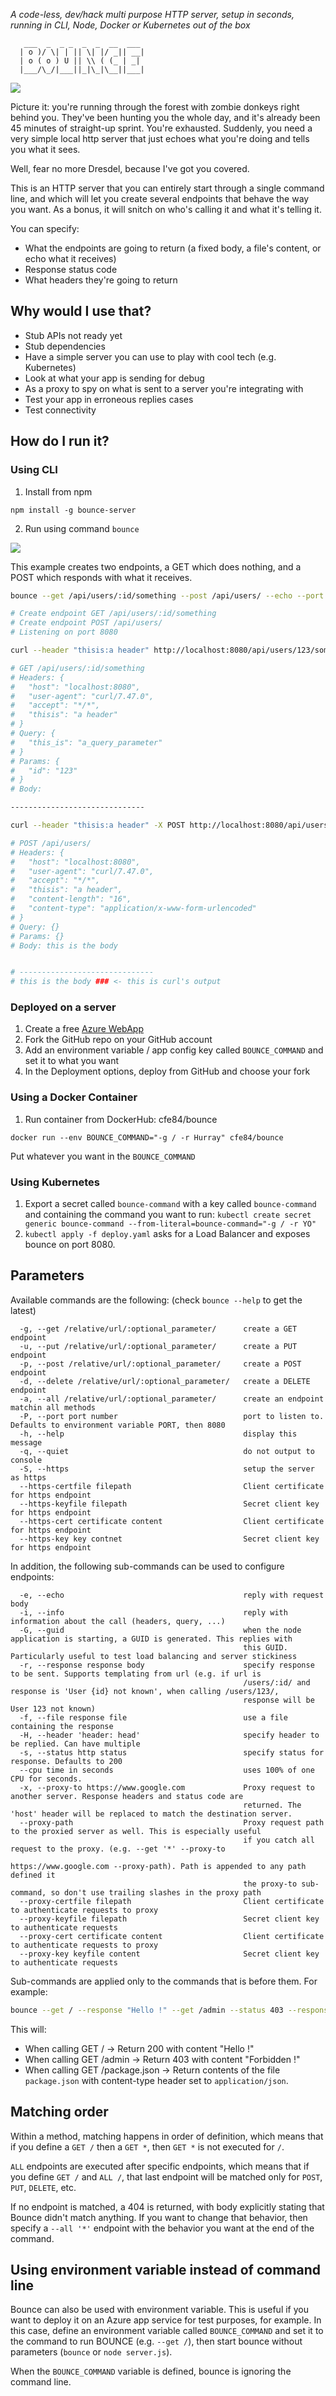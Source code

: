 _A code-less, dev/hack multi purpose HTTP server, setup in seconds, running
in CLI, Node, Docker or Kubernetes out of the box_

```
   ___  _  _ _  _  _  __  ___ 
  | o )/ \| | || \| |/ _|| __|
  | o ( o ) U || \\ ( (_ | _| 
  |___/\_/|___||_|\_|\__||___|

```

![](https://chfeval.blob.core.windows.net/share/picture/bounce-example.gif?st=2018-06-08T21%3A38%3A19Z&se=2021-06-09T21%3A38%3A00Z&sp=rl&sv=2017-07-29&sr=b&sig=9h%2B3xjZn4w1rNJRIUstxhup4yZl%2FnBBeh8Db64mExVo%3D)

Picture it: you're running through the forest with zombie
donkeys right behind you. They've been hunting you the whole
day, and it's already been 45 minutes of straight-up
sprint. You're exhausted. Suddenly, you need a very simple
local http server that just echoes what you're doing and
tells you what it sees.

Well, fear no more Dresdel, because I've got you covered.

This is an HTTP server that you can entirely start through a single command line,
and which will let you create several endpoints that behave the way you want.
As a bonus, it will snitch on who's calling it and what it's telling
it.

You can specify:

- What the endpoints are going to return (a fixed body, a file's content, or echo what it receives)
- Response status code
- What headers they're going to return

## Why would I use that?

- Stub APIs not ready yet
- Stub dependencies
- Have a simple server you can use to play with cool tech (e.g. Kubernetes)
- Look at what your app is sending for debug
- As a proxy to spy on what is sent to a server you're integrating with
- Test your app in erroneous replies cases
- Test connectivity

## How do I run it?

### Using CLI

1. Install from npm 
```
npm install -g bounce-server
```
2. Run using command `bounce`

![](https://chfeval.blob.core.windows.net/share/picture/bounce.gif?st=2018-05-31T23%3A15%3A43Z&se=2024-06-01T23%3A15%3A00Z&sp=rl&sv=2017-04-17&sr=b&sig=4dLyKApD2pr2tjOqMU1by77WjoL3p7jb2w%2FdFFgaxro%3D)

This example creates two endpoints, a GET which does nothing, and a POST which responds
with what it receives.

```sh
bounce --get /api/users/:id/something --post /api/users/ --echo --port 8080 &

# Create endpoint GET /api/users/:id/something
# Create endpoint POST /api/users/
# Listening on port 8080

curl --header "thisis:a header" http://localhost:8080/api/users/123/something?this_is=a_query_parameter

# GET /api/users/:id/something
# Headers: {
#   "host": "localhost:8080",
#   "user-agent": "curl/7.47.0",
#   "accept": "*/*",
#   "thisis": "a header"
# }
# Query: {
#   "this_is": "a_query_parameter"
# }
# Params: {
#   "id": "123"
# }
# Body:

------------------------------

curl --header "thisis:a header" -X POST http://localhost:8080/api/users/ --data "this is the body"

# POST /api/users/
# Headers: {
#   "host": "localhost:8080",
#   "user-agent": "curl/7.47.0",
#   "accept": "*/*",
#   "thisis": "a header",
#   "content-length": "16",
#   "content-type": "application/x-www-form-urlencoded"
# }
# Query: {}
# Params: {}
# Body: this is the body


# ------------------------------
# this is the body ### <- this is curl's output
```

### Deployed on a server

1. Create a free [Azure WebApp](https://azure.microsoft.com/en-us/services/app-service/web/)
2. Fork the GitHub repo on your GitHub account
3. Add an environment variable / app config key called `BOUNCE_COMMAND` and set it to what you want
4. In the Deployment options, deploy from GitHub and choose your fork

### Using a Docker Container

1. Run container from DockerHub: cfe84/bounce

```
docker run --env BOUNCE_COMMAND="-g / -r Hurray" cfe84/bounce
```

Put whatever you want in the `BOUNCE_COMMAND`

### Using Kubernetes

1. Export a secret called `bounce-command` with a key called `bounce-command` and containing the
command you want to run: `kubectl create secret generic bounce-command --from-literal=bounce-command="-g / -r YO"`
2. `kubectl apply -f deploy.yaml` asks for a Load Balancer and exposes bounce on port 8080.

## Parameters

Available commands are the following: (check `bounce --help` to get the latest)

```
  -g, --get /relative/url/:optional_parameter/      create a GET endpoint
  -u, --put /relative/url/:optional_parameter/      create a PUT endpoint
  -p, --post /relative/url/:optional_parameter/     create a POST endpoint
  -d, --delete /relative/url/:optional_parameter/   create a DELETE endpoint
  -a, --all /relative/url/:optional_parameter/      create an endpoint matchin all methods
  -P, --port port number                            port to listen to. Defaults to environment variable PORT, then 8080
  -h, --help                                        display this message
  -q, --quiet                                       do not output to console
  -S, --https                                       setup the server as https
  --https-certfile filepath                         Client certificate for https endpoint
  --https-keyfile filepath                          Secret client key for https endpoint
  --https-cert certificate content                  Client certificate for https endpoint
  --https-key key contnet                           Secret client key for https endpoint
```

In addition, the following sub-commands can be used to configure endpoints:

```
  -e, --echo                                        reply with request body
  -i, --info                                        reply with information about the call (headers, query, ...)
  -G, --guid                                        when the node application is starting, a GUID is generated. This replies with
                                                    this GUID. Particularly useful to test load balancing and server stickiness
  -r, --response response body                      specify response to be sent. Supports templating from url (e.g. if url is
                                                    /users/:id/ and response is 'User {id} not known', when calling /users/123/,
                                                    response will be User 123 not known)
  -f, --file response file                          use a file containing the response
  -H, --header 'header: head'                       specify header to be replied. Can have multiple
  -s, --status http status                          specify status for response. Defaults to 200
  --cpu time in seconds                             uses 100% of one CPU for seconds.
  -x, --proxy-to https://www.google.com             Proxy request to another server. Response headers and status code are
                                                    returned. The 'host' header will be replaced to match the destination server.
  --proxy-path                                      Proxy request path to the proxied server as well. This is especially useful
                                                    if you catch all request to the proxy. (e.g. --get '*' --proxy-to
                                                    https://www.google.com --proxy-path). Path is appended to any path defined it
                                                    the proxy-to sub-command, so don't use trailing slashes in the proxy path
  --proxy-certfile filepath                         Client certificate to authenticate requests to proxy
  --proxy-keyfile filepath                          Secret client key to authenticate requests
  --proxy-cert certificate content                  Client certificate to authenticate requests to proxy
  --proxy-key keyfile content                       Secret client key to authenticate requests                                              
```

Sub-commands are applied only to the commands that is before them. For example:

```sh
bounce --get / --response "Hello !" --get /admin --status 403 --response "Forbidden !" --get /package.json --file package.json --header "content-type: application/json"
```

This will:

- When calling GET / -> Return 200 with content "Hello !"
- When calling GET /admin -> Return 403 with content "Forbidden !"
- When calling GET /package.json -> Return contents of the file `package.json` with content-type header set to `application/json`.

## Matching order

Within a method, matching happens in order of definition, which means that if you define 
a `GET /` then a `GET *`, then `GET *` is not executed for `/`. 

`ALL` endpoints are executed after specific endpoints, which means that if you define `GET /`
and `ALL /`, that last endpoint will be matched only for `POST`, `PUT`, `DELETE`, etc.

If no endpoint is matched, a 404 is returned, with body explicitly stating that Bounce didn't
match anything. If you want to change that behavior, then specify a `--all '*'` endpoint with
the behavior you want at the end of the command.

## Using environment variable instead of command line

Bounce can also be used with environment variable. This is useful if you want to deploy
it on an Azure app service for test purposes, for example. In this case, define an environment
variable called `BOUNCE_COMMAND` and set it to the command to run BOUNCE (e.g. `--get /`), then 
start bounce without parameters (`bounce` or `node server.js`).

When the `BOUNCE_COMMAND` variable is defined, bounce is ignoring the command line.
